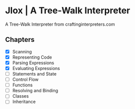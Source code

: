# Jlox | A Tree-Walk Interpreter
A Tree-Walk Interpreter from craftinginterpreters.com

## Chapters
- [x] Scanning
- [x] Representing Code
- [x] Parsing Expressions
- [x] Evaluating Expressions
- [ ] Statements and State
- [ ] Control Flow
- [ ] Functions
- [ ] Resolving and Binding
- [ ] Classes
- [ ] Inheritance
